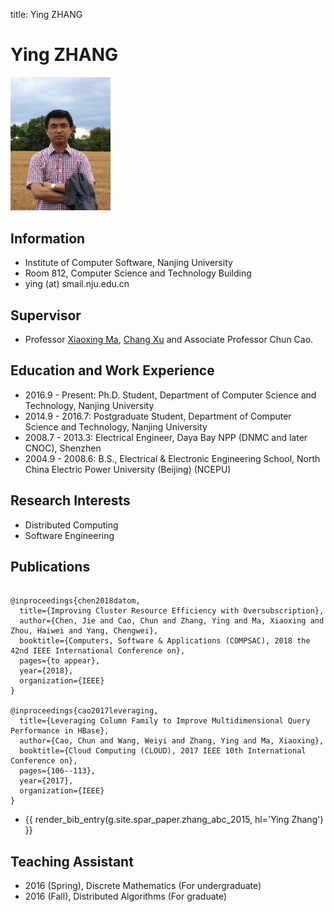 title: Ying ZHANG

# Ying ZHANG

<div>
<img width="160" src="yingzhang.jpg" alt=""/>
</div>

## Information

* Institute of Computer Software, Nanjing University
* Room 812, Computer Science and Technology Building
* ying (at) smail.nju.edu.cn

## Supervisor

* Professor [Xiaoxing Ma](http://moon.nju.edu.cn/~XiaoxingMa "Xiaoxing Ma"), [Chang Xu](http://cs.nju.edu.cn/changxu/ "Chang Xu") and Associate Professor Chun Cao.

## Education and Work Experience
* 2016.9 - Present: Ph.D. Student, Department of Computer Science and Technology, Nanjing University
* 2014.9 - 2016.7:  Postgraduate Student, Department of Computer Science and Technology, Nanjing University
* 2008.7 - 2013.3:  Electrical Engineer, Daya Bay NPP (DNMC and later CNOC), Shenzhen
* 2004.9 - 2008.6:  B.S., Electrical & Electronic Engineering School, North China Electric Power University (Beijing) (NCEPU)


## Research Interests

* Distributed Computing
* Software Engineering

## Publications

~~~{.bibtexhtml hl_lines="Ying Zhang"}

@inproceedings{chen2018datom,
  title={Improving Cluster Resource Efficiency with Oversubscription},
  author={Chen, Jie and Cao, Chun and Zhang, Ying and Ma, Xiaoxing and Zhou, Haiwei and Yang, Chengwei},
  booktitle={Computers, Software & Applications (COMPSAC), 2018 the 42nd IEEE International Conference on},
  pages={to appear},
  year={2018},
  organization={IEEE}
}

@inproceedings{cao2017leveraging,
  title={Leveraging Column Family to Improve Multidimensional Query Performance in HBase},
  author={Cao, Chun and Wang, Weiyi and Zhang, Ying and Ma, Xiaoxing},
  booktitle={Cloud Computing (CLOUD), 2017 IEEE 10th International Conference on},
  pages={106--113},
  year={2017},
  organization={IEEE}
}

~~~

* {{ render_bib_entry(g.site.spar_paper.zhang_abc_2015, hl='Ying Zhang') }}

## Teaching Assistant
* 2016 (Spring), Discrete Mathematics (For undergraduate)
* 2016 (Fall), Distributed Algorithms (For graduate)
